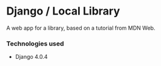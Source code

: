 # Django / Local Library

A web app for a library, based on a tutorial from MDN Web.

### Technologies used

* Django 4.0.4
